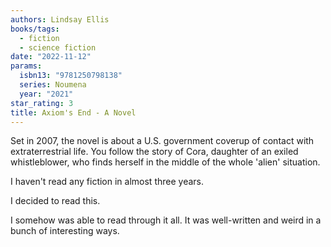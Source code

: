 ```yaml
---
authors: Lindsay Ellis
books/tags:
  - fiction
  - science fiction
date: "2022-11-12"
params:
  isbn13: "9781250798138"
  series: Noumena
  year: "2021"
star_rating: 3
title: Axiom's End - A Novel
---
```


Set in 2007, the novel is about a U.S. government coverup of contact with extraterrestrial life. You follow the story of Cora, daughter of an exiled whistleblower, who finds herself in the middle of the whole 'alien' situation.

<!--more-->

I haven't read any fiction in almost three years.

I decided to read this.

I somehow was able to read through it all. It was well-written and weird in a bunch of interesting ways.
